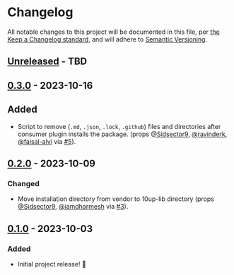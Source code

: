 # Changelog

All notable changes to this project will be documented in this file, per [the Keep a Changelog standard](http://keepachangelog.com/), and will adhere to [Semantic Versioning](https://semver.org/spec/v2.0.0.html).

## [Unreleased] - TBD

## [0.3.0] - 2023-10-16

## Added
- Script to remove (`.md`, `.json`, `.lock`, `.github`) files and directories after consumer plugin installs the package. (props [@Sidsector9](https://github.com/Sidsector9), [@ravinderk](https://github.com/ravinderk), [@faisal-alvi](https://github.com/faisal-alvi) via [#5](https://github.com/10up/wp-compat-validation-tool/pull/5)).

## [0.2.0] - 2023-10-09

### Changed
- Move installation directory from vendor to 10up-lib directory (props [@Sidsector9](https://github.com/Sidsector9), [@iamdharmesh](https://github.com/iamdharmesh) via [#3](https://github.com/10up/wp-compat-validation-tool/pull/3)).

## [0.1.0] - 2023-10-03

### Added
- Initial project release! 🎉

[Unreleased]: https://github.com/10up/wp-compat-validation-tool/compare/trunk...develop
[0.3.0]: https://github.com/10up/restricted-site-access/compare/0.2.0..0.3.0
[0.2.0]: https://github.com/10up/restricted-site-access/compare/0.1.0..0.2.0
[0.1.0]: https://github.com/10up/restricted-site-access/releases/tag/0.1.0
